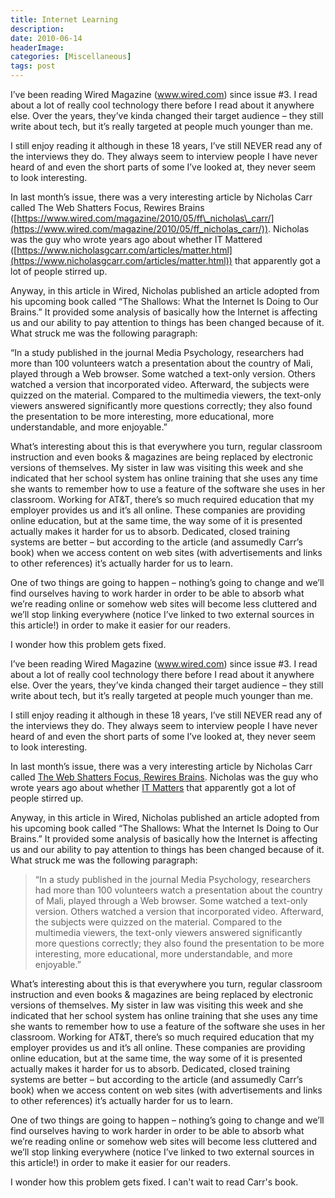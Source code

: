 ```yaml
---
title: Internet Learning
description: 
date: 2010-06-14
headerImage: 
categories: [Miscellaneous]
tags: post
---
```


I’ve been reading Wired Magazine (www.wired.com) since issue #3. I read about a lot of really cool technology there before I read about it anywhere else. Over the years, they’ve kinda changed their target audience – they still write about tech, but it’s really targeted at people much younger than me.

I still enjoy reading it although in these 18 years, I’ve still NEVER read any of the interviews they do. They always seem to interview people I have never heard of and even the short parts of some I’ve looked at, they never seem to look interesting.

In last month’s issue, there was a very interesting article by Nicholas Carr called The Web Shatters Focus, Rewires Brains ([https://www.wired.com/magazine/2010/05/ff\_nicholas\_carr/](https://www.wired.com/magazine/2010/05/ff_nicholas_carr/)). Nicholas was the guy who wrote years ago about whether IT Mattered ([https://www.nicholasgcarr.com/articles/matter.html](https://www.nicholasgcarr.com/articles/matter.html)) that apparently got a lot of people stirred up.

Anyway, in this article in Wired, Nicholas published an article adopted from his upcoming book called “The Shallows: What the Internet Is Doing to Our Brains.” It provided some analysis of basically how the Internet is affecting us and our ability to pay attention to things has been changed because of it. What struck me was the following paragraph:

“In a study published in the journal Media Psychology, researchers had more than 100 volunteers watch a presentation about the country of Mali, played through a Web browser. Some watched a text-only version. Others watched a version that incorporated video. Afterward, the subjects were quizzed on the material. Compared to the multimedia viewers, the text-only viewers answered significantly more questions correctly; they also found the presentation to be more interesting, more educational, more understandable, and more enjoyable.”

What’s interesting about this is that everywhere you turn, regular classroom instruction and even books & magazines are being replaced by electronic versions of themselves. My sister in law was visiting this week and she indicated that her school system has online training that she uses any time she wants to remember how to use a feature of the software she uses in her classroom. Working for AT&T, there’s so much required education that my employer provides us and it’s all online. These companies are providing online education, but at the same time, the way some of it is presented actually makes it harder for us to absorb. Dedicated, closed training systems are better – but according to the article (and assumedly Carr’s book) when we access content on web sites (with advertisements and links to other references) it’s actually harder for us to learn.

One of two things are going to happen – nothing’s going to change and we’ll find ourselves having to work harder in order to be able to absorb what we’re reading online or somehow web sites will become less cluttered and we’ll stop linking everywhere (notice I’ve linked to two external sources in this article!) in order to make it easier for our readers.

I wonder how this problem gets fixed.

I’ve been reading Wired Magazine (www.wired.com) since issue #3. I read about a lot of really cool technology there before I read about it anywhere else. Over the years, they’ve kinda changed their target audience – they still write about tech, but it’s really targeted at people much younger than me. 

I still enjoy reading it although in these 18 years, I’ve still NEVER read any of the interviews they do. They always seem to interview people I have never heard of and even the short parts of some I’ve looked at, they never seem to look interesting. 

In last month’s issue, there was a very interesting article by Nicholas Carr called [The Web Shatters Focus, Rewires Brains](https://www.wired.com/magazine/2010/05/ff_nicholas_carr). Nicholas was the guy who wrote years ago about whether [IT Matters](https://www.nicholasgcarr.com/articles/matter.html) that apparently got a lot of people stirred up. 

Anyway, in this article in Wired, Nicholas published an article adopted from his upcoming book called “The Shallows: What the Internet Is Doing to Our Brains.” It provided some analysis of basically how the Internet is affecting us and our ability to pay attention to things has been changed because of it. What struck me was the following paragraph:

> “In a study published in the journal Media Psychology, researchers had more than 100 volunteers watch a presentation about the country of Mali, played through a Web browser. Some watched a text-only version. Others watched a version that incorporated video. Afterward, the subjects were quizzed on the material. Compared to the multimedia viewers, the text-only viewers answered significantly more questions correctly; they also found the presentation to be more interesting, more educational, more understandable, and more enjoyable.”

What’s interesting about this is that everywhere you turn, regular classroom instruction and even books & magazines are being replaced by electronic versions of themselves. My sister in law was visiting this week and she indicated that her school system has online training that she uses any time she wants to remember how to use a feature of the software she uses in her classroom. Working for AT&T, there’s so much required education that my employer provides us and it’s all online. These companies are providing online education, but at the same time, the way some of it is presented actually makes it harder for us to absorb. Dedicated, closed training systems are better – but according to the article (and assumedly Carr’s book) when we access content on web sites (with advertisements and links to other references) it’s actually harder for us to learn. 

One of two things are going to happen – nothing’s going to change and we’ll find ourselves having to work harder in order to be able to absorb what we’re reading online or somehow web sites will become less cluttered and we’ll stop linking everywhere (notice I’ve linked to two external sources in this article!) in order to make it easier for our readers.

I wonder how this problem gets fixed. I can't wait to read Carr's book.